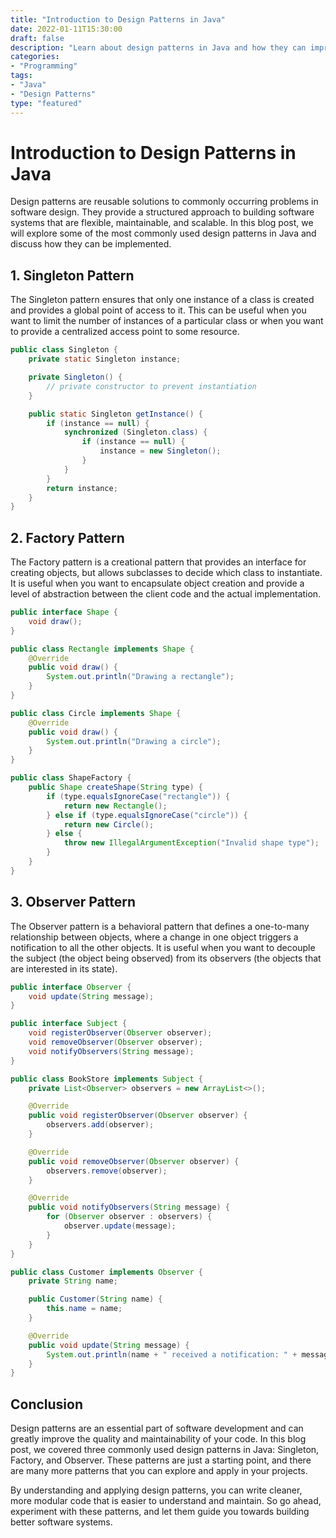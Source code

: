 ```yaml
--- 
title: "Introduction to Design Patterns in Java"
date: 2022-01-11T15:30:00
draft: false
description: "Learn about design patterns in Java and how they can improve your software development skills."
categories: 
- "Programming"
tags: 
- "Java"
- "Design Patterns"
type: "featured"
---
```


# Introduction to Design Patterns in Java

Design patterns are reusable solutions to commonly occurring problems in software design. They provide a structured approach to building software systems that are flexible, maintainable, and scalable. In this blog post, we will explore some of the most commonly used design patterns in Java and discuss how they can be implemented.

## 1. Singleton Pattern

The Singleton pattern ensures that only one instance of a class is created and provides a global point of access to it. This can be useful when you want to limit the number of instances of a particular class or when you want to provide a centralized access point to some resource.

```java
public class Singleton {
    private static Singleton instance;

    private Singleton() {
        // private constructor to prevent instantiation
    }

    public static Singleton getInstance() {
        if (instance == null) {
            synchronized (Singleton.class) {
                if (instance == null) {
                    instance = new Singleton();
                }
            }
        }
        return instance;
    }
}
```

## 2. Factory Pattern

The Factory pattern is a creational pattern that provides an interface for creating objects, but allows subclasses to decide which class to instantiate. It is useful when you want to encapsulate object creation and provide a level of abstraction between the client code and the actual implementation.

```java
public interface Shape {
    void draw();
}

public class Rectangle implements Shape {
    @Override
    public void draw() {
        System.out.println("Drawing a rectangle");
    }
}

public class Circle implements Shape {
    @Override
    public void draw() {
        System.out.println("Drawing a circle");
    }
}

public class ShapeFactory {
    public Shape createShape(String type) {
        if (type.equalsIgnoreCase("rectangle")) {
            return new Rectangle();
        } else if (type.equalsIgnoreCase("circle")) {
            return new Circle();
        } else {
            throw new IllegalArgumentException("Invalid shape type");
        }
    }
}
```

## 3. Observer Pattern

The Observer pattern is a behavioral pattern that defines a one-to-many relationship between objects, where a change in one object triggers a notification to all the other objects. It is useful when you want to decouple the subject (the object being observed) from its observers (the objects that are interested in its state).

```java
public interface Observer {
    void update(String message);
}

public interface Subject {
    void registerObserver(Observer observer);
    void removeObserver(Observer observer);
    void notifyObservers(String message);
}

public class BookStore implements Subject {
    private List<Observer> observers = new ArrayList<>();

    @Override
    public void registerObserver(Observer observer) {
        observers.add(observer);
    }

    @Override
    public void removeObserver(Observer observer) {
        observers.remove(observer);
    }

    @Override
    public void notifyObservers(String message) {
        for (Observer observer : observers) {
            observer.update(message);
        }
    }
}

public class Customer implements Observer {
    private String name;

    public Customer(String name) {
        this.name = name;
    }

    @Override
    public void update(String message) {
        System.out.println(name + " received a notification: " + message);
    }
}
```

## Conclusion

Design patterns are an essential part of software development and can greatly improve the quality and maintainability of your code. In this blog post, we covered three commonly used design patterns in Java: Singleton, Factory, and Observer. These patterns are just a starting point, and there are many more patterns that you can explore and apply in your projects.

By understanding and applying design patterns, you can write cleaner, more modular code that is easier to understand and maintain. So go ahead, experiment with these patterns, and let them guide you towards building better software systems.
